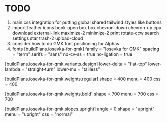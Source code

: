 # TODO

1. main.css integration for putting global shared tailwind styles like buttons
2. import feather icons book-open
box
box
chevron-down
chevron-up
cpu
download
external-link
maximize-2
minimize-2
print
rotate-ccw
search
settings
star
trash-2
upload-cloud
3. consider how to do GMK font positioning for Alphas
4. fonts 
   [buildPlans.iosevka-for-qmk]
family = "Iosevka for QMK"
spacing = "term"
serifs = "sans"
no-cv-ss = true
no-ligation = true

[buildPlans.iosevka-for-qmk.variants.design]
lower-delta = "flat-top"
lower-lambda = "straight-turn"
lower-mu = "tailless"

[buildPlans.iosevka-for-qmk.weights.regular]
shape = 400
menu = 400
css = 400

[buildPlans.iosevka-for-qmk.weights.bold]
shape = 700
menu = 700
css = 700

[buildPlans.iosevka-for-qmk.slopes.upright]
angle = 0
shape = "upright"
menu = "upright"
css = "normal"
